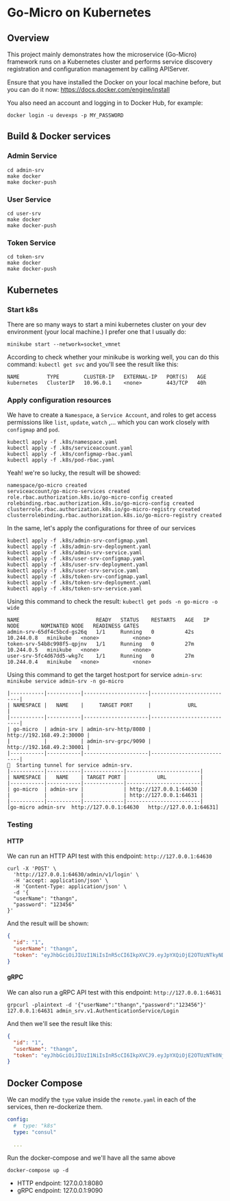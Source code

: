 # Go-Micro on Kubernetes

## Overview

This project mainly demonstrates how the microservice (Go-Micro) framework runs on a Kubernetes cluster and performs
service discovery registration and configuration management by calling APIServer.

Ensure that you have installed the Docker on your local machine before, but you can do it
now: https://docs.docker.com/engine/install

You also need an account and logging in to Docker Hub, for example:

```shell
docker login -u devexps -p MY_PASSWORD
```

## Build & Docker services

### Admin Service

```shell
cd admin-srv
make docker
make docker-push
```

### User Service

```shell
cd user-srv
make docker 
make docker-push
```

### Token Service

```shell
cd token-srv
make docker
make docker-push
```

## Kubernetes

### Start k8s

There are so many ways to start a mini kubernetes cluster on your dev environment (your local machine.)
I prefer one that I usually do:

```shell
minikube start --network=socket_vmnet
```

According to check whether your minikube is working well, you can do this command: `kubectl get svc` and you'll see the
result like this:

```text
NAME         TYPE        CLUSTER-IP   EXTERNAL-IP   PORT(S)   AGE
kubernetes   ClusterIP   10.96.0.1    <none>        443/TCP   40h
```

### Apply configuration resources

We have to create a `Namespace`, a `Service Account`, and roles to get access permissions like `list`, `update`, `watch`
,... which you can work closely with `configmap` and `pod`.

```shell
kubectl apply -f .k8s/namespace.yaml
kubectl apply -f .k8s/serviceaccount.yaml
kubectl apply -f .k8s/configmap-rbac.yaml
kubectl apply -f .k8s/pod-rbac.yaml
```

Yeah! we're so lucky, the result will be showed:

```text
namespace/go-micro created
serviceaccount/go-micro-services created
role.rbac.authorization.k8s.io/go-micro-config created
rolebinding.rbac.authorization.k8s.io/go-micro-config created
clusterrole.rbac.authorization.k8s.io/go-micro-registry created
clusterrolebinding.rbac.authorization.k8s.io/go-micro-registry created
```

In the same, let's apply the configurations for three of our services

```shell
kubectl apply -f .k8s/admin-srv-configmap.yaml
kubectl apply -f .k8s/admin-srv-deployment.yaml
kubectl apply -f .k8s/admin-srv-service.yaml
kubectl apply -f .k8s/user-srv-configmap.yaml
kubectl apply -f .k8s/user-srv-deployment.yaml
kubectl apply -f .k8s/user-srv-service.yaml
kubectl apply -f .k8s/token-srv-configmap.yaml
kubectl apply -f .k8s/token-srv-deployment.yaml
kubectl apply -f .k8s/token-srv-service.yaml
```

Using this command to check the result: `kubectl get pods -n go-micro -o wide`

```text
NAME                         READY   STATUS    RESTARTS   AGE   IP           NODE       NOMINATED NODE   READINESS GATES
admin-srv-65df4c5bcd-gs26q   1/1     Running   0          42s   10.244.0.8   minikube   <none>           <none>
token-srv-54b8c998f5-qpjnv   1/1     Running   0          27m   10.244.0.5   minikube   <none>           <none>
user-srv-5fc4d67dd5-wkg7c    1/1     Running   0          27m   10.244.0.4   minikube   <none>           <none>
```

Using this command to get the target host:port for service `admin-srv`: `minikube service admin-srv -n go-micro`

```text
|-----------|-----------|---------------------|---------------------------|
| NAMESPACE |   NAME    |     TARGET PORT     |            URL            |
|-----------|-----------|---------------------|---------------------------|
| go-micro  | admin-srv | admin-srv-http/8080 | http://192.168.49.2:30000 |
|           |           | admin-srv-grpc/9090 | http://192.168.49.2:30001 |
|-----------|-----------|---------------------|---------------------------|
🏃  Starting tunnel for service admin-srv.
|-----------|-----------|-------------|------------------------|
| NAMESPACE |   NAME    | TARGET PORT |          URL           |
|-----------|-----------|-------------|------------------------|
| go-micro  | admin-srv |             | http://127.0.0.1:64630 |
|           |           |             | http://127.0.0.1:64631 |
|-----------|-----------|-------------|------------------------|
[go-micro admin-srv  http://127.0.0.1:64630   http://127.0.0.1:64631]
```

### Testing

#### HTTP

We can run an HTTP API test with this endpoint: `http://127.0.0.1:64630`

```shell
curl -X 'POST' \
  'http://127.0.0.1:64630/admin/v1/login' \
  -H 'accept: application/json' \
  -H 'Content-Type: application/json' \
  -d '{
  "userName": "thangn",
  "password": "123456"
}'
```

And the result will be shown:

```json
{
  "id": "1",
  "userName": "thangn",
  "token": "eyJhbGciOiJIUzI1NiIsInR5cCI6IkpXVCJ9.eyJpYXQiOjE2OTUzNTkyNDYsInBsYXRmb3JtIjoiVE9LRU5fUExBVEZPUk1fV0VCIiwic3ViIjoidGhhbmduIiwidWlkIjoiMSJ9.kieQAm75DWlb6Pa7hmX76dpzNDJXwGNpbLpfA-Jcy_o"
}
```

#### gRPC

We can also run a gRPC API test with this endpoint: `http://127.0.0.1:64631`

```shell
grpcurl -plaintext -d '{"userName":"thangn","password":"123456"}' 127.0.0.1:64631 admin_srv.v1.AuthenticationService/Login
```

And then we'll see the result like this:

```json
{
  "id": "1",
  "userName": "thangn",
  "token": "eyJhbGciOiJIUzI1NiIsInR5cCI6IkpXVCJ9.eyJpYXQiOjE2OTUzNTk0NjcsInBsYXRmb3JtIjoiVE9LRU5fUExBVEZPUk1fV0VCIiwic3ViIjoidGhhbmduIiwidWlkIjoiMSJ9.tLKmZUe2TW6X4DOWVDfkLBz8fKwPN6LgYjcQuLTZlu0"
}
```

## Docker Compose

We can modify the `type` value inside the `remote.yaml` in each of the services, then re-dockerize them.

```yaml
config:
  #  type: "k8s"
  type: "consul"

  ...
```

Run the docker-compose and we'll have all the same above

```shell
docker-compose up -d
```

- HTTP endpoint: 127.0.0.1:8080
- gRPC endpoint: 127.0.0.1:9090